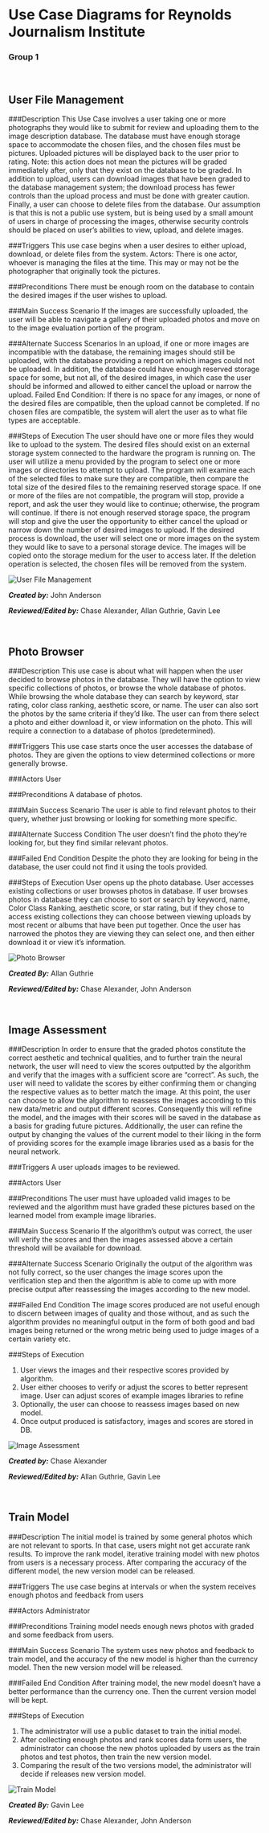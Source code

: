 # Use Case Diagrams for Reynolds Journalism Institute 

### Group 1
<br />


## User File Management 

###Description
This Use Case involves a user taking one or more photographs they would like to submit for review and uploading them to the image description database. The database must have enough storage space to accommodate the chosen files, and the chosen files must be pictures. Uploaded pictures will be displayed back to the user prior to rating. Note: this action does not mean the pictures will be graded immediately after, only that they exist on the database to be graded. In addition to upload, users can download images that have been graded to the database management system; the download process has fewer controls than the upload process and must be done with greater caution. Finally, a user can choose to delete files from the database. Our assumption is that this is not a public use system, but is being used by a small amount of users in charge of processing the images, otherwise security controls should be placed on user’s abilities to view, upload, and delete images.

###Triggers
This use case begins when a user desires to either upload, download, or delete files from the system.
Actors: There is one actor, whoever is managing the files at the time. This may or may not be the photographer that originally took the pictures.

###Preconditions
 There must be enough room on the database to contain the desired images if the user wishes to upload.

###Main Success Scenario
 If the images are successfully uploaded, the user will be able to navigate a gallery of their uploaded photos and move on to the image evaluation portion of the program. 

###Alternate Success Scenarios
In an upload, if one or more images are incompatible with the database, the remaining images should still be uploaded, with the database providing a report on which images could not be uploaded. In addition, the database could have enough reserved storage space for some, but not all, of the desired images, in which case the user should be informed and allowed to either cancel the upload or narrow the upload.
Failed End Condition: If there is no space for any images, or none of the desired files are compatible, then the upload cannot be completed. If no chosen files are compatible, the system will alert the user as to what file types are acceptable.

###Steps of Execution
The user should have one or more files they would like to upload to the system. The desired files should exist on an external storage system connected to the hardware the program is running on. The user will utilize a menu provided by the program to select one or more images or directories to attempt to upload. The program will examine each of the selected files to make sure they are compatible, then compare the total size of the desired files to the remaining reserved storage space. If one or more of the files are not compatible, the program will stop, provide a report, and ask the user they would like to continue; otherwise, the program will continue. If there is not enough reserved storage space, the program will stop and give the user the opportunity to either cancel the upload or narrow down the number of desired images to upload. If the desired process is download, the user will select one or more images on the system they would like to save to a personal storage device. The images will be copied onto the storage medium for the user to access later. If the deletion operation is selected, the chosen files will be removed from the system.

![User File Management](UseCaseDiagrams/ufm.png)

***Created by:*** John Anderson

***Reviewed/Edited by:*** Chase Alexander, Allan Guthrie, Gavin Lee

<br />

## Photo Browser

###Description
This use case is about what will happen when the user decided to browse photos in the database. They will have the option to view specific collections of photos, or browse the whole database of photos. While browsing the whole database they can search by keyword, star rating, color class ranking, aesthetic score, or name. The user can also sort the photos by the same criteria if they’d like. The user can from there select a photo and either download it, or view information on the photo. This will require a connection to a database of photos (predetermined).

###Triggers
This use case starts once the user accesses the database of photos. They are given the options to view determined collections or more generally browse.

###Actors
User

###Preconditions
A database of photos.

###Main Success Scenario
The user is able to find relevant photos to their query, whether just browsing or looking for something more specific.

###Alternate Success Condition
The user doesn’t find the photo they’re looking for, but they find similar relevant photos.

###Failed End Condition
Despite the photo they are looking for being in the database, the user could not find it using the tools provided.

###Steps of Execution
User opens up the photo database. User accesses existing collections or user browses photos in database. If user browses photos in database they can choose to sort or search by keyword, name, Color Class Ranking, aesthetic score, or star rating, but if they chose to access existing collections they can choose between viewing uploads by most recent or albums that have been put together. Once the user has narrowed the photos they are viewing they can select one, and then either download it or view it’s information.

![Photo Browser](UseCaseDiagrams/pb.jpg)

***Created By:*** Allan Guthrie

***Reviewed/Edited by:*** Chase Alexander, John Anderson

<br  />

## Image Assessment

###Description
In order to ensure that the graded photos constitute the correct aesthetic and technical qualities, and to further train the neural network, the user will need to view the scores outputted by the algorithm and verify that the images with a sufficient score are “correct”. As such, the user will need to validate the scores by either confirming them or changing the respective values as to better match the image. At this point, the user can choose to allow the algorithm to reassess the images according to this new data/metric and output different scores. Consequently this will refine the model, and the images with their scores will be saved in the database as a basis for grading future pictures. Additionally, the user can refine the output by changing the values of the current model to their liking in the form of providing scores for the example image libraries used as a basis for the neural network.

###Triggers
A user uploads images to be reviewed.

###Actors
User

###Preconditions
The user must have uploaded valid images to be reviewed and the algorithm must have graded these pictures based on the learned model from example image libraries.

###Main Success Scenario
If the algorithm’s output was correct, the user will verify the scores and then the images assessed above a certain threshold will be available for download.

###Alternate Success Scenario
Originally the output of the algorithm was not fully correct, so the user changes the image scores upon the verification step and then the algorithm is able to come up with more precise output after reassessing the images according to the new model.

###Failed End Condition
The image scores produced are not useful enough to discern between images of quality and those without, and as such the algorithm provides no meaningful output in the form of both good and bad images being returned or the wrong metric being used to judge images of a certain variety etc.

###Steps of Execution

1. User views the images and their respective scores provided by algorithm.
2. User either chooses to verify or adjust the scores to better represent image.
User can adjust scores of example images libraries to refine
3. Optionally, the user can choose to reassess images based on new model.
4. Once output produced is satisfactory, images and scores are stored in DB.

![Image Assessment](UseCaseDiagrams/ia.jpg)

***Created by:*** Chase Alexander

***Reviewed/Edited by:*** Allan Guthrie, Gavin Lee

<br  />

## Train Model


###Description
The initial model is trained by some general photos which are not relevant to sports. In that case, users might not get accurate rank results. To improve the rank model, iterative training model with new photos from users is a necessary process. After comparing the accuracy of the different model, the new version model can be released.

###Triggers
The use case begins at intervals or when the system receives enough photos and feedback from users

###Actors
Administrator

###Preconditions
Training model needs enough news photos with graded and some feedback from users.

###Main Success Scenario
The system uses new photos and feedback to train model, and the accuracy of the new model is higher than the currency model. Then the new version model will be released.

###Failed End Condition
After training model, the new model doesn’t have a better performance than the currency one. Then the current version model will be kept.

###Steps of Execution

1. The administrator will use a public dataset to train the initial model.
2. After collecting enough photos and rank scores data form users, the administrator can choose the new photos uploaded by users as the train photos and test photos, then train the new version model.
3. Comparing the result of the two versions model, the administrator will decide if releases new version model.

![Train Model](UseCaseDiagrams/tm.png)

***Created By:*** Gavin Lee

***Reviewed/Edited by:*** Chase Alexander, John Anderson
